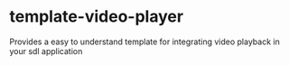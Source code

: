# template-video-player
Provides a easy to understand template for integrating video playback in your sdl application
